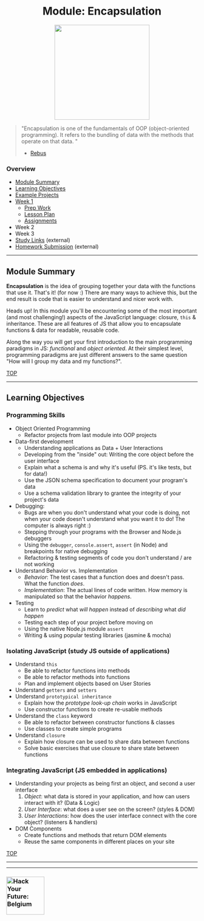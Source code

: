 <h1 id='top' align="center">Module: Encapsulation</h1>

<div align="center">
  <a href="https://hackyourfuture.be" target="_blank">
    <img src="https://user-images.githubusercontent.com/18554853/63941625-4c7c3d00-ca6c-11e9-9a76-8d5e3632fe70.jpg" width="250" height="250"/>
  </a>
</div>

> "Encapsulation is one of the fundamentals of OOP (object-oriented programming). It refers to the bundling of data with the methods that operate on that data. "
> * [Rebus](https://press.rebus.community/programmingfundamentals/chapter/encapsulation/)

### Overview

* [Module Summary](#module-summary)
* [Learning Objectives](#learning-objectives)
* [Example Projects](./example-projects)
* [Week 1](./week-1)
  * [Prep Work](./week-1#prep-work)
  * [Lesson Plan](https://hackyourfuture.be/encapsulation/week-1)
  * [Assignments](./week-1#assignments)
* Week 2
* Week 3
* [Study Links](https://study.hackyourfuture.be) (external)
* [Homework Submission](https://github.com/hackyourfuturebelgium/homework-submission) (external)

---

## Module Summary

__Encapsulation__ is the idea of grouping together your data with the functions that use it. That's it! (for now :)  There are many ways to achieve this, but the end result is code that is easier to understand and nicer work with.

Heads up!  In this module you'll be encountering some of the most important (and most challenging!) aspects of the JavaScript language: closure, `this` & inheritance.  These are all features of JS that allow you to encapsulate functions & data for readable, reusable code.

Along the way you will get your first introduction to the main programming paradigms in JS: _functional_ and _object oriented_.  At their simplest level, programming paradigms are just different answers to the same question "How will I group my data and my functions?".

[TOP](#overview)

---

## Learning Objectives

### Programming Skills

* Object Oriented Programming
  * Refactor projects from last module into OOP projects
* Data-first development
  * Understanding applications as Data + User Interactions
  * Developing from the "inside" out: Writing the core object before the user interface
  * Explain what a schema is and why it's useful (PS. it's like tests, but for data!)
  * Use the JSON schema specification to document your program's data
  * Use a schema validation library to grantee the integrity of your project's data
* Debugging:
  * Bugs are when you don't understand what your code is doing, not when your code doesn't understand what you want it to do!  The computer is always right :)
  * Stepping through your programs with the Browser and Node.js debuggers
  * Using the `debugger`, `console.assert`, `assert` (in Node) and breakpoints for native debugging
  * Refactoring & testing segments of code you don't understand / are not working
* Understand Behavior vs. Implementation
  * _Behavior_: The test cases that a function does and doesn't pass. What the function _does_.
  * _Implementation_: The actual lines of code written.  How memory is manipulated so that the behavior _happens_.
* Testing
  * Learn to _predict_ what _will happen_ instead of _describing_ what _did happen_
  * Testing each step of your project before moving on
  * Using the native Node.js module `assert`
  * Writing & using popular testing libraries (jasmine & mocha)

### Isolating JavaScript (study JS outside of applications)

* Understand `this`
  * Be able to refactor functions into methods
  * Be able to refactor methods into functions
  * Plan and implement objects based on User Stories
* Understand `getters` and `setters`
* Understand `prototypical inheritance`
  * Explain how the _prototype look-up chain_ works in JavaScript
  * Use constructor functions to create re-usable methods
* Understand the `class` keyword
  * Be able to refactor between constructor functions & classes
  * Use classes to create simple programs
* Understand `closure`
  * Explain how closure can be used to share data between functions
  * Solve basic exercises that use closure to share state between functions

### Integrating JavaScript (JS embedded in applications)

* Understanding your projects as being first an object, and second a user interface
  1. _Object_: what data is stored in your application, and how can users interact with it? (Data & Logic)
  1. _User Interface_: what does a user see on the screen? (styles & DOM)
  1. _User Interactions_: how does the user interface connect with the core object? (listeners & handlers)
* DOM Components
  * Create functions and methods that return DOM elements
  * Reuse the same components in different places on your site

[TOP](#overview)

---
---

### <a href="https://hackyourfuture.be" target="_blank"><img src="https://user-images.githubusercontent.com/18554853/63941625-4c7c3d00-ca6c-11e9-9a76-8d5e3632fe70.jpg" width="100" height="100" alt="Hack Your Future: Belgium"></a>
